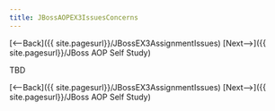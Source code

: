 ```yaml
---
title: JBossAOPEX3IssuesConcerns
---
```

[<--Back]({{ site.pagesurl}}/JBossEX3AssignmentIssues) [Next-->]({{ site.pagesurl}}/JBoss AOP Self Study)

TBD

[<--Back]({{ site.pagesurl}}/JBossEX3AssignmentIssues) [Next-->]({{ site.pagesurl}}/JBoss AOP Self Study)
